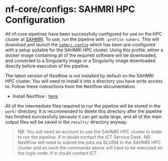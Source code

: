 # nf-core/configs: SAHMRI HPC Configuration

All nf-core pipelines have been successfully configured for use on the HPC cluster at [SAHMRI](https://sahmri.org.au/).
To use, run the pipeline with `-profile sahmri`. This will download and launch the [`sahmri.config`](../conf/sahmri.config) which has been pre-configured
with a setup suitable for the SAHMRI HPC cluster. Using this profile, either a docker image containing all of the required software will be downloaded,
and converted to a Singularity image or a Singularity image downloaded directly before execution of the pipeline.

The latest version of Nextflow is not installed by default on the SAHMRI HPC cluster. You will need to install it into a directory you have write access to.
Follow these instructions from the Nextflow documentation.

- Install Nextflow : [here](https://www.nextflow.io/docs/latest/getstarted.html#)

All of the intermediate files required to run the pipeline will be stored in the `work/` directory. It is recommended to delete this directory after the pipeline
has finished successfully because it can get quite large, and all of the main output files will be saved in the `results/` directory anyway.

> NB: You will need an account to use the SAHMRI HPC cluster in order to run the pipeline. If in doubt contact the ICT Service Desk.
> NB: Nextflow will need to submit the jobs via SLURM to the SAHMRI HPC cluster and as such the commands above will have to be executed on the login
> node. If in doubt contact ICT.
